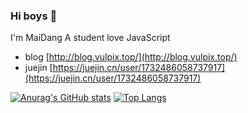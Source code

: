 ### Hi boys 👋

I'm MaiDang
A student love JavaScript

+ blog [http://blog.vulpix.top/](http://blog.vulpix.top/)
+ juejin [https://juejin.cn/user/1732486058737917](https://juejin.cn/user/1732486058737917)


[![Anurag's GitHub stats](https://github-readme-stats.vercel.app/api?username=Maidang1&count_private=true)](https://github.com/anuraghazra/github-readme-stats)
[![Top Langs](https://github-readme-stats.vercel.app/api/top-langs/?username=Maidang1&layout=compact)](https://github.com/anuraghazra/github-readme-stats)
